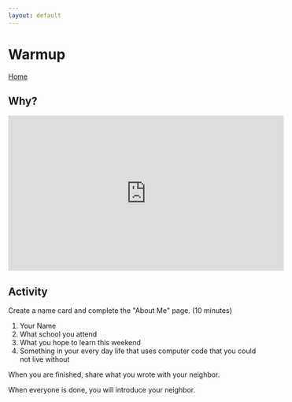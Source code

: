 ```yaml
---
layout: default
---
```


# Warmup
[Home](./)

## Why?

<iframe width="560" height="315" src="https://www.youtube.com/embed/xJqSu1IbcHg" frameborder="0" allowfullscreen></iframe>

## Activity

Create a name card and complete the "About Me" page. (10 minutes)

1. Your Name
1. What school you attend
1. What you hope to learn this weekend
1. Something in your every day life that uses computer code that you could not live without

When you are finished, share what you wrote with your neighbor.  

When everyone is done, you will introduce your neighbor. 
